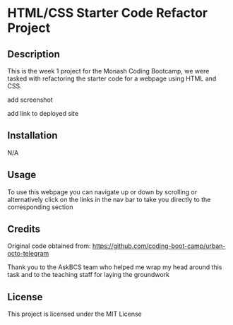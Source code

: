# HTML/CSS Starter Code Refactor Project

## Description

This is the week 1 project for the Monash Coding Bootcamp, we were tasked with refactoring the starter code for a webpage using HTML and CSS.

add screenshot

add link to deployed site

## Installation

N/A

## Usage

To use this webpage you can navigate up or down by scrolling or alternatively click on the links in the nav bar to take you directly to the corresponding section

## Credits

Original code obtained from: https://github.com/coding-boot-camp/urban-octo-telegram

Thank you to the AskBCS team who helped me wrap my head around this task and to the teaching staff for laying the groundwork

## License

This project is licensed under the MIT License

